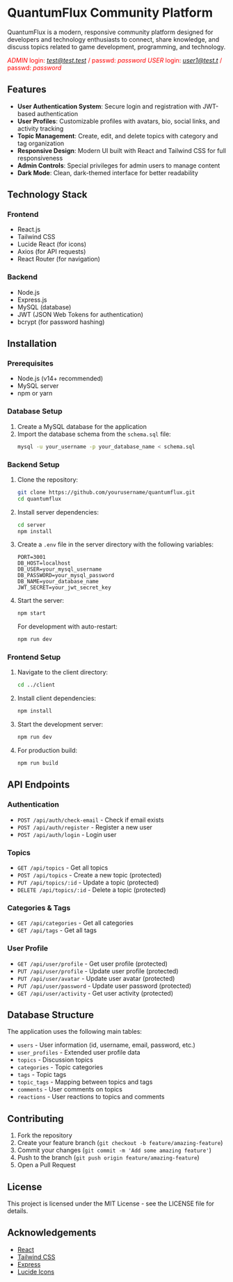 # QuantumFlux Community Platform

QuantumFlux is a modern, responsive community platform designed for developers and technology enthusiasts to connect, share knowledge, and discuss topics related to game development, programming, and technology.

<span style="color:red">*ADMIN* login: *test@test.test* / passwd: *password* </span>
<span style="color:red">*USER* login: *user1@test.t* / passwd: *password* </span>

## Features

- **User Authentication System**: Secure login and registration with JWT-based authentication
- **User Profiles**: Customizable profiles with avatars, bio, social links, and activity tracking
- **Topic Management**: Create, edit, and delete topics with category and tag organization
- **Responsive Design**: Modern UI built with React and Tailwind CSS for full responsiveness
- **Admin Controls**: Special privileges for admin users to manage content
- **Dark Mode**: Clean, dark-themed interface for better readability

## Technology Stack

### Frontend
- React.js
- Tailwind CSS
- Lucide React (for icons)
- Axios (for API requests)
- React Router (for navigation)

### Backend
- Node.js
- Express.js
- MySQL (database)
- JWT (JSON Web Tokens for authentication)
- bcrypt (for password hashing)

## Installation

### Prerequisites
- Node.js (v14+ recommended)
- MySQL server
- npm or yarn

### Database Setup
1. Create a MySQL database for the application
2. Import the database schema from the `schema.sql` file:
   ```bash
   mysql -u your_username -p your_database_name < schema.sql
   ```

### Backend Setup
1. Clone the repository:
   ```bash
   git clone https://github.com/yourusername/quantumflux.git
   cd quantumflux
   ```

2. Install server dependencies:
   ```bash
   cd server
   npm install
   ```

3. Create a `.env` file in the server directory with the following variables:
   ```
   PORT=3001
   DB_HOST=localhost
   DB_USER=your_mysql_username
   DB_PASSWORD=your_mysql_password
   DB_NAME=your_database_name
   JWT_SECRET=your_jwt_secret_key
   ```

4. Start the server:
   ```bash
   npm start
   ```
   For development with auto-restart:
   ```bash
   npm run dev
   ```

### Frontend Setup
1. Navigate to the client directory:
   ```bash
   cd ../client
   ```

2. Install client dependencies:
   ```bash
   npm install
   ```

3. Start the development server:
   ```bash
   npm run dev
   ```

4. For production build:
   ```bash
   npm run build
   ```

## API Endpoints

### Authentication
- `POST /api/auth/check-email` - Check if email exists
- `POST /api/auth/register` - Register a new user
- `POST /api/auth/login` - Login user

### Topics
- `GET /api/topics` - Get all topics
- `POST /api/topics` - Create a new topic (protected)
- `PUT /api/topics/:id` - Update a topic (protected)
- `DELETE /api/topics/:id` - Delete a topic (protected)

### Categories & Tags
- `GET /api/categories` - Get all categories
- `GET /api/tags` - Get all tags

### User Profile
- `GET /api/user/profile` - Get user profile (protected)
- `PUT /api/user/profile` - Update user profile (protected)
- `PUT /api/user/avatar` - Update user avatar (protected)
- `PUT /api/user/password` - Update user password (protected)
- `GET /api/user/activity` - Get user activity (protected)

## Database Structure

The application uses the following main tables:

- `users` - User information (id, username, email, password, etc.)
- `user_profiles` - Extended user profile data
- `topics` - Discussion topics
- `categories` - Topic categories
- `tags` - Topic tags
- `topic_tags` - Mapping between topics and tags
- `comments` - User comments on topics
- `reactions` - User reactions to topics and comments

## Contributing

1. Fork the repository
2. Create your feature branch (`git checkout -b feature/amazing-feature`)
3. Commit your changes (`git commit -m 'Add some amazing feature'`)
4. Push to the branch (`git push origin feature/amazing-feature`)
5. Open a Pull Request

## License

This project is licensed under the MIT License - see the LICENSE file for details.

## Acknowledgements

- [React](https://reactjs.org/)
- [Tailwind CSS](https://tailwindcss.com/)
- [Express](https://expressjs.com/)
- [Lucide Icons](https://lucide.dev/)
